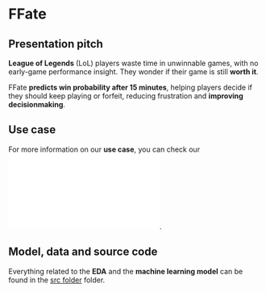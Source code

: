 # FFate 

## Presentation pitch

**League of Legends** (LoL) players waste time in unwinnable games, with no early-game performance insight. They wonder if their game is still **worth it**.

FFate **predicts win probability after 15 minutes**, helping players decide if they should keep playing or forfeit, reducing frustration and **improving decisionmaking**.

## Use case

For more information on our **use case**, you can check our ![ML canvas](definition/USECASE.md).

## Model, data and source code

Everything related to the **EDA** and the **machine learning model** can be found in the [src folder](./src) folder.